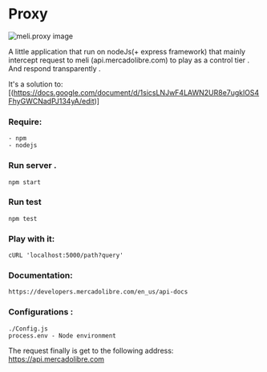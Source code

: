 Proxy
================

<img src="https://raw.githubusercontent.com/franbonafina/proxy/master/assets/proxy.png" alt="meli.proxy image" />

A little application that run on nodeJs(+ express framework) that mainly intercept request to meli (api.mercadolibre.com) to play as a control tier . And respond transparently .

It's a solution to: [(https://docs.google.com/document/d/1sicsLNJwF4LAWN2UR8e7ugklOS4FhyGWCNadPJ134yA/edit)]

### Require:
```
- npm
- nodejs
```
### Run server . 
`npm start`

### Run test
`npm test`

### Play with it:
```
cURL 'localhost:5000/path?query' 
```
### Documentation:
```
https://developers.mercadolibre.com/en_us/api-docs
```
### Configurations :
```
./Config.js
process.env - Node environment
```

The request finally is get ​​to the following address: https://api.mercadolibre.com 

